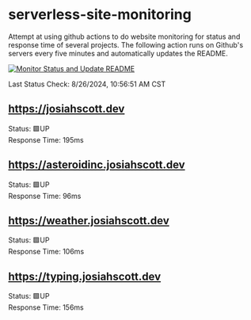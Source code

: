 # serverless-site-monitoring
Attempt at using github actions to do website monitoring for status and response time of several projects. The following action runs on Github's servers every five minutes and automatically updates the README.  

[![Monitor Status and Update README](https://github.com/JosiahSco/serverless-site-monitoring/actions/workflows/monitor.yaml/badge.svg)](https://github.com/JosiahSco/serverless-site-monitoring/actions/workflows/monitor.yaml)

Last Status Check: 8/26/2024, 10:56:51 AM CST

## https://josiahscott.dev
Status: 🟩UP  
Response Time: 195ms

## https://asteroidinc.josiahscott.dev
Status: 🟩UP  
Response Time: 96ms

## https://weather.josiahscott.dev
Status: 🟩UP  
Response Time: 106ms

## https://typing.josiahscott.dev
Status: 🟩UP  
Response Time: 156ms

